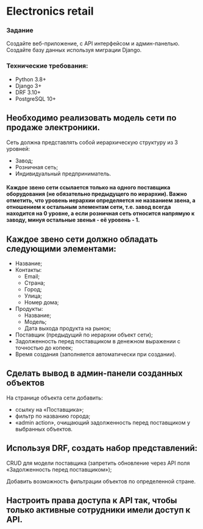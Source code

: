 # Electronics retail

### Задание
Создайте веб-приложение, с API интерфейсом и админ-панелью.
Создайте базу данных используя миграции Django.
### Технические требования:
* Python 3.8+
* Django 3+
* DRF 3.10+
* PostgreSQL 10+

## Необходимо реализовать модель сети по продаже электроники.
Сеть должна представлять собой иерархическую структуру из 3 уровней:

* Завод;
* Розничная сеть;
* Индивидуальный предприниматель.
#### Каждое звено сети ссылается только на одного поставщика оборудования (не обязательно предыдущего по иерархии). Важно отметить, что уровень иерархии определяется не названием звена, а отношением к остальным элементам сети, т.е. завод всегда находится на 0 уровне, а если розничная сеть относится напрямую к заводу, минуя остальные звенья - её уровень - 1.

## Каждое звено сети должно обладать следующими элементами:
* Название;
* Контакты:
  - Email;
  - Страна;
  - Город;
  - Улица;
  - Номер дома;
* Продукты:
  - Название;
  - Модель;
  - Дата выхода продукта на рынок;
* Поставщик (предыдущий по иерархии объект сети);
* Задолженность перед поставщиком в денежном выражении с точностью до копеек;
* Время создания (заполняется автоматически при создании).

## Сделать вывод в админ-панели созданных объектов
На странице объекта сети добавить:

* ссылку на «Поставщика»;
* фильтр по названию города;
* «admin action», очищающий задолженность перед поставщиком у выбранных объектов.

## Используя DRF, создать набор представлений:
CRUD для модели поставщика (запретить обновление через API поля «Задолженность перед поставщиком»);

Добавить возможность фильтрации объектов по определенной стране.

## Настроить права доступа к API так, чтобы только активные сотрудники имели доступ к API.